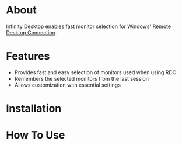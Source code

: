 # About
Infinity Desktop enables fast monitor selection for Windows' [Remote Desktop Connection](https://support.microsoft.com/en-us/windows/how-to-use-remote-desktop-5fe128d5-8fb1-7a23-3b8a-41e636865e8c).

# Features
- Provides fast and easy selection of monitors used when using RDC
- Remembers the selected monitors from the last session
- Allows customization with essential settings

# Installation


# How To Use
